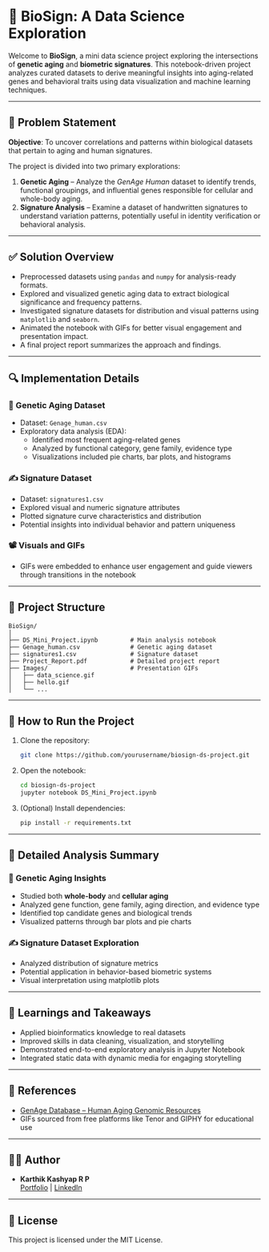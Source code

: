 # 🧬 BioSign: A Data Science Exploration

Welcome to **BioSign**, a mini data science project exploring the intersections of **genetic aging** and **biometric signatures**. This notebook-driven project analyzes curated datasets to derive meaningful insights into aging-related genes and behavioral traits using data visualization and machine learning techniques.

---

## 📖 Problem Statement

**Objective**: To uncover correlations and patterns within biological datasets that pertain to aging and human signatures.

The project is divided into two primary explorations:

1. **Genetic Aging** – Analyze the _GenAge Human_ dataset to identify trends, functional groupings, and influential genes responsible for cellular and whole-body aging.
2. **Signature Analysis** – Examine a dataset of handwritten signatures to understand variation patterns, potentially useful in identity verification or behavioral analysis.

---

## ✅ Solution Overview

- Preprocessed datasets using `pandas` and `numpy` for analysis-ready formats.
- Explored and visualized genetic aging data to extract biological significance and frequency patterns.
- Investigated signature datasets for distribution and visual patterns using `matplotlib` and `seaborn`.
- Animated the notebook with GIFs for better visual engagement and presentation impact.
- A final project report summarizes the approach and findings.

---

## 🔍 Implementation Details

### 🧬 Genetic Aging Dataset

- Dataset: `Genage_human.csv`
- Exploratory data analysis (EDA):
  - Identified most frequent aging-related genes
  - Analyzed by functional category, gene family, evidence type
  - Visualizations included pie charts, bar plots, and histograms

### ✍️ Signature Dataset

- Dataset: `signatures1.csv`
- Explored visual and numeric signature attributes
- Plotted signature curve characteristics and distribution
- Potential insights into individual behavior and pattern uniqueness

### 📽️ Visuals and GIFs

- GIFs were embedded to enhance user engagement and guide viewers through transitions in the notebook

---

## 📂 Project Structure

```
BioSign/
│
├── DS_Mini_Project.ipynb         # Main analysis notebook
├── Genage_human.csv              # Genetic aging dataset
├── signatures1.csv               # Signature dataset
├── Project_Report.pdf            # Detailed project report
├── Images/                       # Presentation GIFs
│   ├── data_science.gif
│   ├── hello.gif
│   └── ...
```

---

## 🧪 How to Run the Project

1. Clone the repository:
   ```bash
   git clone https://github.com/yourusername/biosign-ds-project.git
   ```

2. Open the notebook:
   ```bash
   cd biosign-ds-project
   jupyter notebook DS_Mini_Project.ipynb
   ```

3. (Optional) Install dependencies:
   ```bash
   pip install -r requirements.txt
   ```

---

## 🔬 Detailed Analysis Summary

### 🧬 Genetic Aging Insights

- Studied both **whole-body** and **cellular aging**
- Analyzed gene function, gene family, aging direction, and evidence type
- Identified top candidate genes and biological trends
- Visualized patterns through bar plots and pie charts

### ✍️ Signature Dataset Exploration

- Analyzed distribution of signature metrics
- Potential application in behavior-based biometric systems
- Visual interpretation using matplotlib plots

---

## 🧠 Learnings and Takeaways

- Applied bioinformatics knowledge to real datasets
- Improved skills in data cleaning, visualization, and storytelling
- Demonstrated end-to-end exploratory analysis in Jupyter Notebook
- Integrated static data with dynamic media for engaging storytelling

---

## 🔗 References

- [GenAge Database – Human Aging Genomic Resources](https://genomics.senescence.info/genes/)
- GIFs sourced from free platforms like Tenor and GIPHY for educational use

---

## 👩‍💻 Author

- **Karthik Kashyap R P**  
  [Portfolio](https://www.karthikkashyaprp.com/) | [LinkedIn](https://www.linkedin.com/in/karthikashyaprp/)

---

## 📝 License

This project is licensed under the MIT License. 
